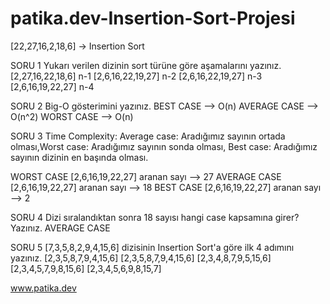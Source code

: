 # patika.dev-Insertion-Sort-Projesi

[22,27,16,2,18,6] -> Insertion Sort

SORU 1 Yukarı verilen dizinin sort türüne göre aşamalarını yazınız.
 [2,27,16,22,18,6]  n-1
 [2,6,16,22,19,27]  n-2
 [2,6,16,22,19,27]  n-3
 [2,6,16,19,22,27]  n-4
 
 SORU 2 Big-O gösterimini yazınız.
 BEST CASE --> O(n)
 AVERAGE CASE --> O(n^2)
 WORST CASE --> O(n)
 
 SORU 3 Time Complexity: Average case: Aradığımız sayının ortada olması,Worst case: Aradığımız sayının sonda olması, Best case: Aradığımız sayının dizinin en başında olması.
 
 WORST CASE [2,6,16,19,22,27] aranan sayı --> 27
 AVERAGE CASE [2,6,16,19,22,27] aranan sayı --> 18
 BEST CASE [2,6,16,19,22,27] aranan sayı --> 2
 
 SORU 4 Dizi sıralandıktan sonra 18 sayısı hangi case kapsamına girer? Yazınız.
 AVERAGE CASE
 
 SORU 5 [7,3,5,8,2,9,4,15,6] dizisinin Insertion Sort'a göre ilk 4 adımını yazınız.
 [2,3,5,8,7,9,4,15,6]
 [2,3,5,8,7,9,4,15,6]
 [2,3,4,8,7,9,5,15,6]
 [2,3,4,5,7,9,8,15,6]
 [2,3,4,5,6,9,8,15,7]
 
 www.patika.dev
